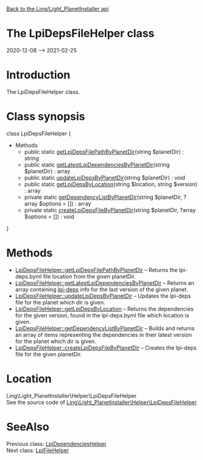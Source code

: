 [Back to the Ling/Light_PlanetInstaller api](https://github.com/lingtalfi/Light_PlanetInstaller/blob/master/doc/api/Ling/Light_PlanetInstaller.md)



The LpiDepsFileHelper class
================
2020-12-08 --> 2021-02-25






Introduction
============

The LpiDepsFileHelper class.



Class synopsis
==============


class <span class="pl-k">LpiDepsFileHelper</span>  {

- Methods
    - public static [getLpiDepsFilePathByPlanetDir](https://github.com/lingtalfi/Light_PlanetInstaller/blob/master/doc/api/Ling/Light_PlanetInstaller/Helper/LpiDepsFileHelper/getLpiDepsFilePathByPlanetDir.md)(string $planetDir) : string
    - public static [getLatestLpiDependenciesByPlanetDir](https://github.com/lingtalfi/Light_PlanetInstaller/blob/master/doc/api/Ling/Light_PlanetInstaller/Helper/LpiDepsFileHelper/getLatestLpiDependenciesByPlanetDir.md)(string $planetDir) : array
    - public static [updateLpiDepsByPlanetDir](https://github.com/lingtalfi/Light_PlanetInstaller/blob/master/doc/api/Ling/Light_PlanetInstaller/Helper/LpiDepsFileHelper/updateLpiDepsByPlanetDir.md)(string $planetDir) : void
    - public static [getLpiDepsByLocation](https://github.com/lingtalfi/Light_PlanetInstaller/blob/master/doc/api/Ling/Light_PlanetInstaller/Helper/LpiDepsFileHelper/getLpiDepsByLocation.md)(string $location, string $version) : array
    - private static [getDependencyListByPlanetDir](https://github.com/lingtalfi/Light_PlanetInstaller/blob/master/doc/api/Ling/Light_PlanetInstaller/Helper/LpiDepsFileHelper/getDependencyListByPlanetDir.md)(string $planetDir, ?array $options = []) : array
    - private static [createLpiDepsFileByPlanetDir](https://github.com/lingtalfi/Light_PlanetInstaller/blob/master/doc/api/Ling/Light_PlanetInstaller/Helper/LpiDepsFileHelper/createLpiDepsFileByPlanetDir.md)(string $planetDir, ?array $options = []) : void

}






Methods
==============

- [LpiDepsFileHelper::getLpiDepsFilePathByPlanetDir](https://github.com/lingtalfi/Light_PlanetInstaller/blob/master/doc/api/Ling/Light_PlanetInstaller/Helper/LpiDepsFileHelper/getLpiDepsFilePathByPlanetDir.md) &ndash; Returns the lpi-deps.byml file location from the given planetDir.
- [LpiDepsFileHelper::getLatestLpiDependenciesByPlanetDir](https://github.com/lingtalfi/Light_PlanetInstaller/blob/master/doc/api/Ling/Light_PlanetInstaller/Helper/LpiDepsFileHelper/getLatestLpiDependenciesByPlanetDir.md) &ndash; Returns an array containing [lpi-deps](https://github.com/lingtalfi/Light_PlanetInstaller/blob/master/doc/pages/conception-notes.md#the-lpibyml-file) info for the last version of the given planet.
- [LpiDepsFileHelper::updateLpiDepsByPlanetDir](https://github.com/lingtalfi/Light_PlanetInstaller/blob/master/doc/api/Ling/Light_PlanetInstaller/Helper/LpiDepsFileHelper/updateLpiDepsByPlanetDir.md) &ndash; Updates the lpi-deps file for the planet which dir is given.
- [LpiDepsFileHelper::getLpiDepsByLocation](https://github.com/lingtalfi/Light_PlanetInstaller/blob/master/doc/api/Ling/Light_PlanetInstaller/Helper/LpiDepsFileHelper/getLpiDepsByLocation.md) &ndash; Returns the dependencies for the given version, found in the lpi-deps.byml file which location is given.
- [LpiDepsFileHelper::getDependencyListByPlanetDir](https://github.com/lingtalfi/Light_PlanetInstaller/blob/master/doc/api/Ling/Light_PlanetInstaller/Helper/LpiDepsFileHelper/getDependencyListByPlanetDir.md) &ndash; Builds and returns an array of items representing the dependencies in their latest version for the planet which dir is given.
- [LpiDepsFileHelper::createLpiDepsFileByPlanetDir](https://github.com/lingtalfi/Light_PlanetInstaller/blob/master/doc/api/Ling/Light_PlanetInstaller/Helper/LpiDepsFileHelper/createLpiDepsFileByPlanetDir.md) &ndash; Creates the lpi-deps file for the given planetDir.





Location
=============
Ling\Light_PlanetInstaller\Helper\LpiDepsFileHelper<br>
See the source code of [Ling\Light_PlanetInstaller\Helper\LpiDepsFileHelper](https://github.com/lingtalfi/Light_PlanetInstaller/blob/master/Helper/LpiDepsFileHelper.php)



SeeAlso
==============
Previous class: [LpiDependenciesHelper](https://github.com/lingtalfi/Light_PlanetInstaller/blob/master/doc/api/Ling/Light_PlanetInstaller/Helper/LpiDependenciesHelper.md)<br>Next class: [LpiFileHelper](https://github.com/lingtalfi/Light_PlanetInstaller/blob/master/doc/api/Ling/Light_PlanetInstaller/Helper/LpiFileHelper.md)<br>
